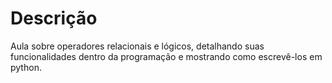 # Descrição

Aula sobre operadores relacionais e lógicos, detalhando suas funcionalidades dentro da programação e mostrando como escrevê-los em python.